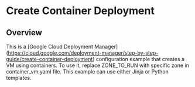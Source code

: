 # Create Container Deployment

## Overview

This is a [Google Cloud Deployment Manager]
(https://cloud.google.com/deployment-manager/step-by-step-guide/create-container-deployment)
configuration example that creates a VM using containers. To use it, replace
ZONE_TO_RUN with specific zone in container_vm.yaml file. This example can use
either Jinja or Python templates.
